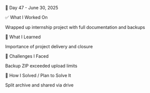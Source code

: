 📅 Day 47 - June 30, 2025

✅ What I Worked On

Wrapped up internship project with full documentation and backups

🧠 What I Learned

Importance of project delivery and closure

🧩 Challenges I Faced

Backup ZIP exceeded upload limits

🔧 How I Solved / Plan to Solve It

Split archive and shared via drive
